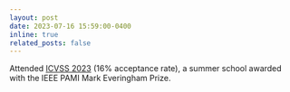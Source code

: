 ```yaml
---
layout: post
date: 2023-07-16 15:59:00-0400
inline: true
related_posts: false
---
```


Attended [ICVSS 2023](https://iplab.dmi.unict.it/icvss2023/Home) (16% acceptance rate), a summer school awarded with the IEEE PAMI Mark Everingham Prize.
